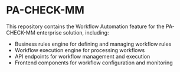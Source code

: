 # PA-CHECK-MM

This repository contains the Workflow Automation feature for the PA-CHECK-MM enterprise solution, including:

- Business rules engine for defining and managing workflow rules
- Workflow execution engine for processing workflows
- API endpoints for workflow management and execution
- Frontend components for workflow configuration and monitoring


